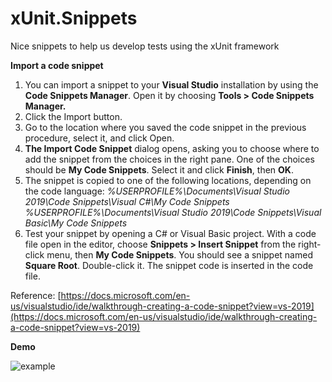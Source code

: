 # xUnit.Snippets
Nice snippets to help us develop tests using the xUnit framework



**Import a code snippet**

1.	You can import a snippet to your **Visual Studio** installation by using the **Code Snippets Manager**. Open it by choosing **Tools > Code Snippets Manager.**
2.	Click the Import button.
3.	Go to the location where you saved the code snippet in the previous procedure, select it, and click Open.
4.	**The Import Code Snippet** dialog opens, asking you to choose where to add the snippet from the choices in the right pane. One of the choices should be **My Code Snippets**. Select it and click **Finish**, then **OK**.
5.	The snippet is copied to one of the following locations, depending on the code language:
*%USERPROFILE%\Documents\Visual Studio 2019\Code Snippets\Visual C#\My Code Snippets %USERPROFILE%\Documents\Visual Studio 2019\Code Snippets\Visual Basic\My Code Snippets*
6.	Test your snippet by opening a C# or Visual Basic project. With a code file open in the editor, choose **Snippets > Insert Snippet** from the right-click menu, then **My Code Snippets**. You should see a snippet named **Square Root**. Double-click it.
The snippet code is inserted in the code file.

Reference: [https://docs.microsoft.com/en-us/visualstudio/ide/walkthrough-creating-a-code-snippet?view=vs-2019](https://docs.microsoft.com/en-us/visualstudio/ide/walkthrough-creating-a-code-snippet?view=vs-2019)

**Demo**

![example](https://user-images.githubusercontent.com/38575405/82946560-ec6fe400-9f74-11ea-8a3a-ae03f36dca0f.gif)
